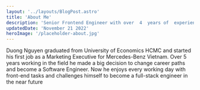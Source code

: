 ```yaml
---
layout: '../layouts/BlogPost.astro'
title: 'About Me'
description: 'Senior Frontend Engineer with over  4  years of  experience in the field.'
updatedDate: 'November 21 2022'
heroImage: '/placeholder-about.jpg'
---
```


Duong Nguyen graduated from University of Economics HCMC and started his first job as a Marketing Executive for Mercedes-Benz Vietnam. Over 5 years working in the field he made a big decision to change career paths and become a Software Engineer. Now he enjoys every working day with front-end tasks and challenges himself to become a full-stack engineer in the near future
